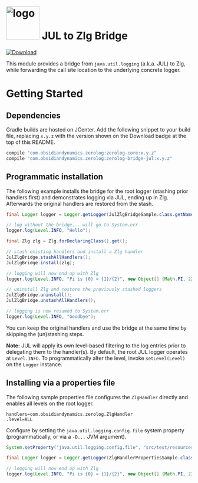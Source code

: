 <img src="https://raw.githubusercontent.com/wiki/obsidiandynamics/zerolog/images/zerolog-logo.png" width="90px" alt="logo"/> JUL to Zlg Bridge
===
[![Download](https://api.bintray.com/packages/obsidiandynamics/zerolog/zerolog-core/images/download.svg) ](https://bintray.com/obsidiandynamics/zerolog/zerolog-core/_latestVersion)

This module provides a bridge from `java.util.logging` (a.k.a. JUL) to Zlg, while forwarding the call site location to the underlying concrete logger.

# Getting Started
## Dependencies
Gradle builds are hosted on JCenter. Add the following snippet to your build file, replacing `x.y.z` with the version shown on the Download badge at the top of this README.

```groovy
compile "com.obsidiandynamics.zerolog:zerolog-core:x.y.z"
compile "com.obsidiandynamics.zerolog:zerolog-bridge-jul:x.y.z"
```

## Programmatic installation
The following example installs the bridge for the root logger (stashing prior handlers first) and demonstrates logging via JUL, ending up in Zlg. Afterwards the original handlers are restored from the stash.

```java
final Logger logger = Logger.getLogger(JulZlgBridgeSample.class.getName());

// log without the bridge... will go to System.err
logger.log(Level.INFO, "Hello");

final Zlg zlg = Zlg.forDeclaringClass().get();

// stash existing handlers and install a Zlg handler
JulZlgBridge.stashAllHandlers();
JulZlgBridge.install(zlg);

// logging will now end up with Zlg
logger.log(Level.INFO, "Pi is {0} ≈ {1}/{2}", new Object[] {Math.PI, 22, 7});

// uninstall Zlg and restore the previously stashed loggers
JulZlgBridge.uninstall();
JulZlgBridge.unstashAllHandlers();

// logging is now resumed to System.err
logger.log(Level.INFO, "Goodbye");
```

You can keep the original handlers and use the bridge at the same time by skipping the (un)stashing steps.

**Note:** JUL will apply its own level-based filtering to the log entries prior to delegating them to the handler(s). By default, the root JUL logger operates at `Level.INFO`. To programmatically alter the level, invoke `setLevel(Level)` on the `Logger` instance.

## Installing via a properties file
The following sample properties file configures the `ZlgHandler` directly and enables all levels on the root logger.

```
handlers=com.obsidiandynamics.zerolog.ZlgHandler
.level=ALL
```

Configure by setting the `java.util.logging.config.file` system property (programmatically, or via a `-D...` JVM argument).

```java
System.setProperty("java.util.logging.config.file", "src/test/resources/jul.properties");

final Logger logger = Logger.getLogger(ZlgHandlerPropertiesSample.class.getName());

// logging will now end up with Zlg
logger.log(Level.INFO, "Pi is {0} ≈ {1}/{2}", new Object[] {Math.PI, 22, 7});
```

